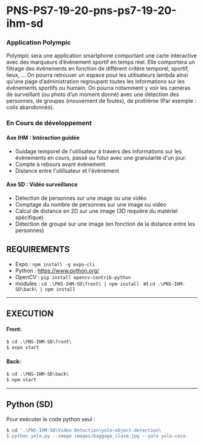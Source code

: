 # PNS-PS7-19-20-pns-ps7-19-20-ihm-sd
### Application Polympic
Polympic sera une application smartphone comportant une carte interactive avec des marqueurs
d’événement sportif en temps réel. Elle comportera un filtrage des événements en fonction de
différent critère temporel, sportif, lieux, … On pourra retrouver un espace pour les utilisateurs
lambda ainsi qu’une page d’administration regroupant toutes les informations sur les événements
sportifs ou humain. On pourra notamment y voir les caméras de surveillant (ou photo d’un moment
donné) avec une détection des personnes, de groupes (mouvement de foules), de problème (Par
exemple : colis abandonnés).

### En Cours de développement
#### Axe IHM : Intéraction guidée
* Guidage temporel de l'utilisateur à travers des informations sur les évènements en cours, passé ou futur avec une granularité d'un jour.
* Compte à rebours avant évènement
* Distance entre l'utilisateur et l'évènement
#### Axe SD : Vidéo surveillance
* Détection de personnes sur une image ou une vidéo
* Comptage du nombre de personnes sur une image ou vidéo
* Calcul de distance en 2D sur une image (3D requière du matériel spécifique)
* Détection de groupe sur une image (en fonction de la distance entre les personnes)

## REQUIREMENTS
- Expo : ```npm install -g expo-cli```
- Python : https://www.python.org/
- OpenCV : ```pip install opencv-contrib-python```
- modules : ```cd .\PNS-IHM-SD\front\ | npm install ``` et ```cd .\PNS-IHM-SD\back\ | npm install ```
--------
## EXECUTION
#### Front: 
```bash
$ cd .\PNS-IHM-SD\front\
$ expo start
```

#### Back:
```bash
$ cd .\PNS-IHM-SD\back\
$ npm start
```
--------
## Python (SD)
Pour exécuter le code python seul :
```bash
$ cd '.\PNS-IHM-SD\Video Detection\yolo-object-detection\
$ python yolo.py --image images/baggage_claim.jpg --yolo yolo-coco
```
